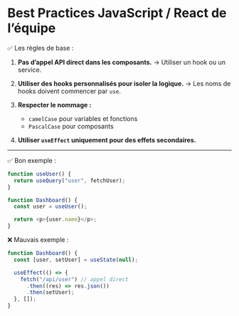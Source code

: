 # Best Practices JavaScript / React de l’équipe

✅ Les règles de base :

1. **Pas d’appel API direct dans les composants.**
   → Utiliser un hook ou un service.

2. **Utiliser des hooks personnalisés pour isoler la logique.**
   → Les noms de hooks doivent commencer par `use`.

3. **Respecter le nommage :**
   - `camelCase` pour variables et fonctions
   - `PascalCase` pour composants

4. **Utiliser `useEffect` uniquement pour des effets secondaires.**

---

✅ Bon exemple :

```js
function useUser() {
  return useQuery("user", fetchUser);
}

function Dashboard() {
  const user = useUser();

  return <p>{user.name}</p>;
}
```

❌ Mauvais exemple :

```js
function Dashboard() {
  const [user, setUser] = useState(null);

  useEffect(() => {
    fetch("/api/user") // appel direct
      .then((res) => res.json())
      .then(setUser);
  }, []);
}
```
